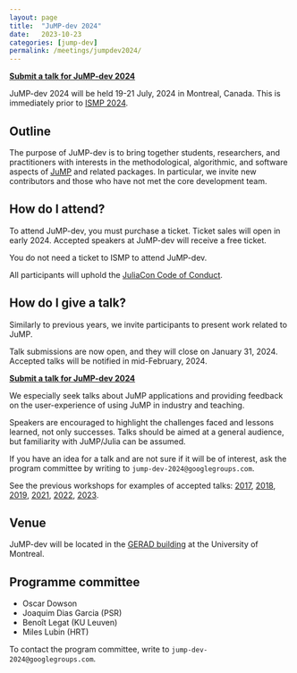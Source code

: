 ```yaml
---
layout: page
title:  "JuMP-dev 2024"
date:   2023-10-23
categories: [jump-dev]
permalink: /meetings/jumpdev2024/
---
```


**[Submit a talk for JuMP-dev 2024](https://forms.gle/R5WXwGSkYKjYhYVg9)**

JuMP-dev 2024 will be held 19-21 July, 2024 in Montreal, Canada. This is
immediately prior to [ISMP 2024](https://ismp2024.gerad.ca).

## Outline

The purpose of JuMP-dev is to bring together students, researchers, and
practitioners with interests in the methodological, algorithmic, and software
aspects of [JuMP](https://github.com/jump-dev/JuMP.jl) and related packages. In
particular, we invite new contributors and those who have not met the core
development team.

## How do I attend?

To attend JuMP-dev, you must purchase a ticket. Ticket sales will open in early 2024.
Accepted speakers at JuMP-dev will receive a free ticket.

You do not need a ticket to ISMP to attend JuMP-dev.

All participants will uphold the [JuliaCon Code of Conduct](https://juliacon.org/2023/coc/).

## How do I give a talk?

Similarly to previous years, we invite participants to present work related
to JuMP.

Talk submissions are now open, and they will close on January 31, 2024. Accepted
talks will be notified in mid-February, 2024.

**[Submit a talk for JuMP-dev 2024](https://forms.gle/R5WXwGSkYKjYhYVg9)**

We especially seek talks about JuMP applications and providing feedback on the
user-experience of using JuMP in industry and teaching.

Speakers are encouraged to highlight the challenges faced and lessons learned,
not only successes. Talks should be aimed at a general audience, but familiarity
with JuMP/Julia can be assumed.

If you have an idea for a talk and are not sure if it will be of interest, ask
the program committee by writing to `jump-dev-2024@googlegroups.com`.

See the previous workshops for examples of accepted talks:
[2017](/meetings/mit2017),
[2018](/meetings/bordeaux2018),
[2019](/meetings/santiago2019),
[2021](/meetings/juliacon2021),
[2022](/meetings/juliacon2022),
[2023](/meetings/juliacon2023).

## Venue

JuMP-dev will be located in the [GERAD building](https://maps.app.goo.gl/4ZW5TfudZDgue32E6)
at the University of Montreal.

## Programme committee

 * Oscar Dowson
 * Joaquim Dias Garcia (PSR)
 * Benoît Legat (KU Leuven)
 * Miles Lubin (HRT)

To contact the program committee, write to `jump-dev-2024@googlegroups.com`.
